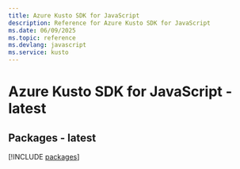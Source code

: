 ```yaml
---
title: Azure Kusto SDK for JavaScript
description: Reference for Azure Kusto SDK for JavaScript
ms.date: 06/09/2025
ms.topic: reference
ms.devlang: javascript
ms.service: kusto
---
```

# Azure Kusto SDK for JavaScript - latest
## Packages - latest
[!INCLUDE [packages](kusto-index.md)]